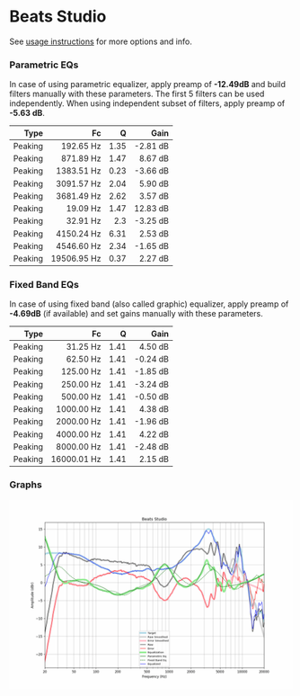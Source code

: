 # Beats Studio
See [usage instructions](https://github.com/jaakkopasanen/AutoEq#usage) for more options and info.

### Parametric EQs
In case of using parametric equalizer, apply preamp of **-12.49dB** and build filters manually
with these parameters. The first 5 filters can be used independently.
When using independent subset of filters, apply preamp of **-5.63 dB**.

| Type    | Fc          |    Q | Gain     |
|--------:|------------:|-----:|---------:|
| Peaking | 192.65 Hz   | 1.35 | -2.81 dB |
| Peaking | 871.89 Hz   | 1.47 | 8.67 dB  |
| Peaking | 1383.51 Hz  | 0.23 | -3.66 dB |
| Peaking | 3091.57 Hz  | 2.04 | 5.90 dB  |
| Peaking | 3681.49 Hz  | 2.62 | 3.57 dB  |
| Peaking | 19.09 Hz    | 1.47 | 12.83 dB |
| Peaking | 32.91 Hz    | 2.3  | -3.25 dB |
| Peaking | 4150.24 Hz  | 6.31 | 2.53 dB  |
| Peaking | 4546.60 Hz  | 2.34 | -1.65 dB |
| Peaking | 19506.95 Hz | 0.37 | 2.27 dB  |

### Fixed Band EQs
In case of using fixed band (also called graphic) equalizer, apply preamp of **-4.69dB**
(if available) and set gains manually with these parameters.

| Type    | Fc          |    Q | Gain     |
|--------:|------------:|-----:|---------:|
| Peaking | 31.25 Hz    | 1.41 | 4.50 dB  |
| Peaking | 62.50 Hz    | 1.41 | -0.24 dB |
| Peaking | 125.00 Hz   | 1.41 | -1.85 dB |
| Peaking | 250.00 Hz   | 1.41 | -3.24 dB |
| Peaking | 500.00 Hz   | 1.41 | -0.50 dB |
| Peaking | 1000.00 Hz  | 1.41 | 4.38 dB  |
| Peaking | 2000.00 Hz  | 1.41 | -1.96 dB |
| Peaking | 4000.00 Hz  | 1.41 | 4.22 dB  |
| Peaking | 8000.00 Hz  | 1.41 | -2.48 dB |
| Peaking | 16000.01 Hz | 1.41 | 2.15 dB  |

### Graphs
![](./Beats%20Studio.png)